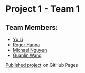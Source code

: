 # Project 1 - Team 1

## Team Members:

- [Yu Li](https://github.com/JackLi64842)
- [Roger Hanna](https://github.com/rogeryhanna)
- [Michael Nguyen](https://github.com/MikeykMike)
- [Guanlin Wang](https://github.com/GuanlinWang)

[Published project](https://jackli64842.github.io/cpsc349-project1/) on GitHub Pages
